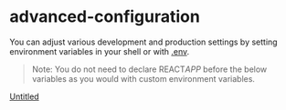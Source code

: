 advanced-configuration
======================

You can adjust various development and production settings by setting environment variables in your shell or with [.env](adding-custom-environment-variables.md#adding-development-environment-variables-in-env).

> Note: You do not need to declare REACT*APP* before the below variables as you would with custom environment variables.

[Untitled](advanced-configuration%200ce868229fcf4a949f1cec6ba8f61468/Untitled%20Database%20b42ac0430b5d49bd9169f3eaab93d024.csv)
